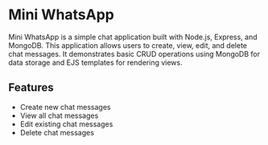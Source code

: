 # Mini WhatsApp

Mini WhatsApp is a simple chat application built with Node.js, Express, and MongoDB. This application allows users to create, view, edit, and delete chat messages. 
It demonstrates basic CRUD operations using MongoDB for data storage and EJS templates for rendering views.

## Features

- Create new chat messages
- View all chat messages
- Edit existing chat messages
- Delete chat messages
